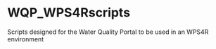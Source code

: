 # WQP_WPS4Rscripts
Scripts designed for the Water Quality Portal to be used in an WPS4R environment
